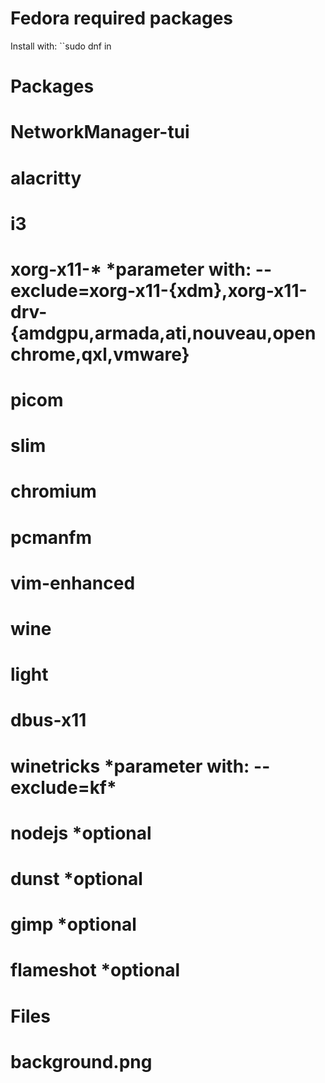 # Fedora required packages
Install with:
``sudo dnf in

# Packages

# NetworkManager-tui
# alacritty
# i3
# xorg-x11-\* *parameter with: --exclude=xorg-x11-{xdm},xorg-x11-drv-{amdgpu,armada,ati,nouveau,openchrome,qxl,vmware}
# picom
# slim
# chromium
# pcmanfm
# vim-enhanced
# wine
# light
# dbus-x11
# winetricks *parameter with: --exclude=kf\*
# nodejs *optional
# dunst *optional
# gimp *optional
# flameshot *optional

# Files

# background.png


